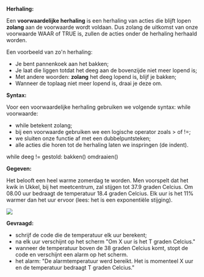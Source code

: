 **Herhaling:**

Een **voorwaardelijke herhaling** is een herhaling van acties die blijft lopen **zolang** aan de voorwaarde wordt voldaan. Dus zolang de uitkomst van onze voorwaarde WAAR of TRUE is, zullen de acties onder de herhaling herhaald worden. 

Een voorbeeld van zo'n herhaling: 
* Je bent pannenkoek aan het bakken;
* Je laat die liggen totdat het deeg aan de bovenzijde niet meer lopend is;
* Met andere woorden: **zolang** het deeg lopend is, blijf je bakken; 
* Wanneer de toplaag niet meer lopend is, draai je deze om. 


**Syntax:**

Voor een voorwaardelijke herhaling gebruiken we volgende syntax: while voorwaarde: 

* while betekent zolang; 
* bij een voorwaarde gebruiken we een logische operator zoals > of !=; 
* we sluiten onze functie af met een dubbelpuntsteken; 
* alle acties die horen tot de herhaling laten we inspringen (de indent). 

while deeg != gestold: 
    bakken()
omdraaien() 

**Gegeven:**

Het belooft een heel warme zomerdag te worden. Men voorspelt dat het kwik in Ukkel, bij het meetcentrum, zal stijgen tot 37.9 graden Celcius. Om 08.00 uur bedraagt de temperatuur 18.4 graden Celcius. Elk uur is het 11% warmer dan het uur ervoor (lees: het is een exponentiële stijging). 

<img src="https://play-lh.googleusercontent.com/29fAV6TZJnKEmx-aeCM3ehOIbfv30ZB6E8lgycS2sDgzt_TKavB5TsCun4B7YhLN3Q"/>

**Gevraagd:**

* schrijf de code die de temperatuur elk uur berekent; 
* na elk uur verschijnt op het scherm "Om X uur is het T graden Celcius." 
* wanneer de temperatuur boven de 38 graden Celcius komt, stopt de code en verschijnt een alarm op het scherm. 
* het alarm: "De alarmtemperatuur werd bereikt. Het is momenteel X uur en de temperatuur bedraagt T graden Celcius."
